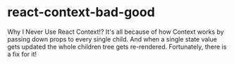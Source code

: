 # react-context-bad-good
Why I Never Use React Context!? It's all because of how Context works by passing down props to every single child. And when a single state value gets updated the whole children tree gets re-rendered. Fortunately, there is a fix for it!
